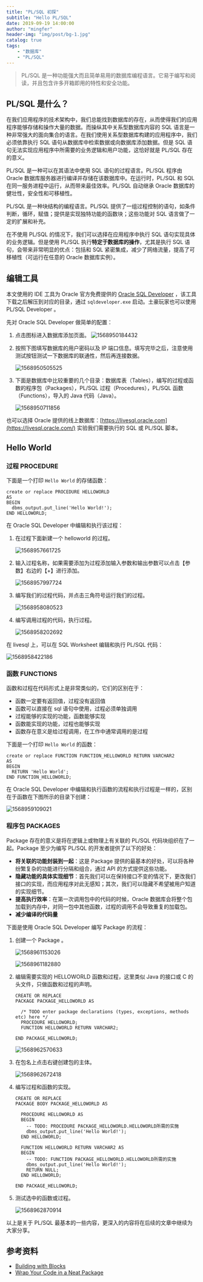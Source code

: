 ```yaml
---
title: "PL/SQL 初探"
subtitle: "Hello PL/SQL"
date: 2019-09-19 14:00:00
author: "mingfer"
header-img: "img/post/bg-1.jpg"
catalog: true
tags: 
    - "数据库"
	- "PL/SQL"
---
```


> PL/SQL 是一种功能强大而且简单易用的数据库编程语言。它易于编写和阅读，并且包含许多开箱即用的特性和安全功能。

## PL/SQL 是什么？

在我们应用程序的技术架构中，我们总能找到数据库的存在，从而使得我们的应用程序能够存储和操作大量的数据。而操纵其中关系型数据库内容的 SQL 语言是一种非常强大的面向集合的语言。在我们使用关系型数据库构建的应用程序中，我们必须依靠执行 SQL 语句从数据库中检索数据或向数据库添加数据。但是 SQL 语句无法实现应用程序中所需要的业务逻辑和用户功能，这恰好就是 PL/SQL 存在的意义。

PL/SQL 是一种可以在其语法中使用 SQL 语句的过程语言。PL/SQL 程序由 Oracle 数据库服务器进行编译并存储在该数据库中。在运行时，PL/SQL 和 SQL 在同一服务进程中运行，从而带来最佳效率。PL/SQL 自动继承 Oracle 数据库的健壮性，安全性和可移植性。

PL/SQL 是一种块结构的编程语言。PL/SQL 提供了一组过程控制的语句，如条件判断，循环，赋值；提供是实现独特功能的函数块；这些功能对 SQL 语言做了一定的扩展和补充。

在不使用 PL/SQL 的情况下，我们可以选择在应用程序中执行 SQL 语句实现具体的业务逻辑。但是使用 PL/SQL 执行**特定于数据库的操作**，尤其是执行 SQL 语句，会带来非常明显的优点：包括和 SQL 紧密集成，减少了网络流量，提高了可移植性（可运行在任意的 Oracle 数据库实例）。

## 编辑工具

本文使用的 IDE 工具为 Oracle 官方免费提供的 [Oracle SQL Developer](https://www.oracle.com/database/technologies/appdev/sql-developer.html) ，该工具下载之后解压到对应的目录，通过 `sqldeveloper.exe` 启动。土豪玩家也可以使用 PL/SQL Developer 。

先对 Oracle SQL Developer 做简单的配置：

1. 点击图标进入数据库添加页面。
	![1568950184432](/img/post/1568950184432.png)
	
2. 按照下图填写数据库的用户密码以及 IP 端口信息。填写完毕之后，注意使用测试按钮测试一下数据库的联通性，然后再连接数据。

   ![1568950505525](/img/post/1568950505525.png)

3. 下面是数据库中比较重要的几个目录：数据库表（Tables），编写的过程或函数的程序包（Packages），PL/SQL 过程（Procedures），PL/SQL 函数（Functions），导入的 Java 代码（Java）。

   ![1568950711856](/img/post/1568950711856.png)

也可以选择 Oracle 提供的线上数据库：[https://livesql.oracle.com](https://livesql.oracle.com/) 实验我们需要执行的 SQL 或 PL/SQL 脚本。

## Hello World

### 过程 PROCEDURE

下面是一个打印 `Hello World` 的存储函数：

```plsql
create or replace PROCEDURE HELLOWORLD 
AS
BEGIN
  dbms_output.put_line('Hello World!');
END HELLOWORLD;
```

在 Oracle SQL Developer 中编辑和执行该过程：

1. 在过程下面新建一个 helloworld 的过程。

   ![1568957661725](/img/post/1568957661725.png)

2. 输入过程名称，如果需要添加为过程添加输入参数和输出参数可以点击【参数】右边的【+】进行添加。

   ![1568957997724](/img/post/1568957997724.png)

3. 编写我们的过程代码，并点击三角符号运行我们的过程。

   ![1568958080523](/img/post/1568958080523.png)

4. 编写调用过程的代码，执行过程。

   ![1568958202692](/img/post/1568958202692.png)

在 livesql 上，可以在 SQL Worksheet 编辑和执行 PL/SQL 代码：

![1568958422186](/img/post/1568958422186.png)

### 函数 FUNCTIONS

函数和过程在代码形式上是非常类似的，它们的区别在于：

- 函数一定要有返回值，过程没有返回值
- 函数可以直接在 sql 语句中使用，过程必须单独调用
- 过程能够的实现的功能，函数能够实现
- 函数能实现的功能，过程也能够实现
- 函数存在意义是给过程调用，在工作中通常调用的是过程

下面是一个打印 `Hello World` 的函数：

```plsql
create or replace FUNCTION FUNCTION_HELLOWORLD RETURN VARCHAR2 
AS 
BEGIN
  RETURN 'Hello World';
END FUNCTION_HELLOWORLD;
```

在 Oracle SQL Developer 中编辑和执行函数的流程和执行过程是一样的，区别在于函数在下图所示的目录下创建：

![1568959109021](/img/post/1568959109021.png)

### 程序包 PACKAGES

Package 存在的意义是将在逻辑上或物理上有关联的 PL/SQL 代码块组织在了一起。Package 至少为编写 PL/SQL 的开发者提供了以下的好处：

- **将关联的功能封装到一起**：这是 Package 提供的最基本的好处，可以将各种纷繁复杂的功能进行分隔和组合，通过 API 的方式提供这些功能。
- **隐藏功能的具体实现细节**：首先我们可以在保持接口不变的情况下，更改我们接口的实现，而应用程序对此无感知；其次，我们可以隐藏不希望被用户知道的实现细节。
- **提高执行效率**：在第一次调用包中的代码的时候，Oracle 数据库会将整个包加载到内存中，对同一包中其他函数，过程的调用不会导致重复的加载包。
- **减少编译的代码量**

下面是使用 Oracle SQL Developer 编写 Package 的流程：

1. 创建一个 Package 。

   ![1568961153026](/img/post/1568961153026.png)

   ![1568961182880](/img/post/1568961182880.png)

2. 编辑需要实现的 HELLOWORLD 函数和过程，这里类似 Java 的接口或 C 的头文件，只做函数和过程的声明。

   ```plsql
   CREATE OR REPLACE 
   PACKAGE PACKAGE_HELLOWORLD AS 
   
     /* TODO enter package declarations (types, exceptions, methods etc) here */ 
     PROCEDURE HELLOWORLD;
     FUNCTION HELLOWORLD RETURN VARCHAR2;
   
   END PACKAGE_HELLOWORLD;
   ```
   
   ![1568962570633](/img/post/1568962570633.png)
   
3. 在包名上点击右键创建包的主体。
   
   ![1568962672418](/img/post/1568962672418.png)
   
4. 编写过程和函数的实现。
   
   ```plsql
   CREATE OR REPLACE
   PACKAGE BODY PACKAGE_HELLOWORLD AS
   
     PROCEDURE HELLOWORLD AS
     BEGIN
       -- TODO: PROCEDURE PACKAGE_HELLOWORLD.HELLOWORLD所需的实施
       dbms_output.put_line('Hello World!');
     END HELLOWORLD;
   
     FUNCTION HELLOWORLD RETURN VARCHAR2 AS
     BEGIN
       -- TODO: FUNCTION PACKAGE_HELLOWORLD.HELLOWORLD所需的实施
       dbms_output.put_line('Hello World!');
       RETURN NULL;
     END HELLOWORLD;
   
   END PACKAGE_HELLOWORLD;
   ```
   
5. 测试选中的函数或过程。

   ![1568962870914](/img/post/1568962870914.png)

以上是关于 PL/SQL 最基本的一些内容，更深入的内容将在后续的文章中继续为大家分享。

## 参考资料

- [Building with Blocks](https://blogs.oracle.com/oraclemagazine/building-with-blocks)
- [Wrap Your Code in a Neat Package](https://blogs.oracle.com/oraclemagazine/wrap-your-code-in-a-neat-package)

